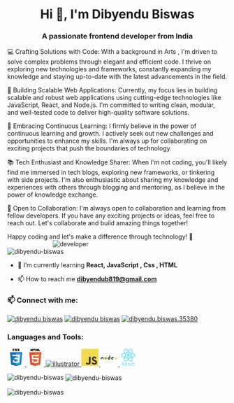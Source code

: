 <h1 align="center">Hi 👋, I'm Dibyendu Biswas</h1>
<h3 align="center">A passionate frontend developer from India</h3>
💻 Crafting Solutions with Code: With a background in Arts , I'm driven to solve complex problems through elegant and efficient code. I thrive on exploring new technologies and frameworks, constantly expanding my knowledge and staying up-to-date with the latest advancements in the field.

🚀 Building Scalable Web Applications: Currently, my focus lies in building scalable and robust web applications using cutting-edge technologies like JavaScript, React, and Node.js. I'm committed to writing clean, modular, and well-tested code to deliver high-quality software solutions.

🌱 Embracing Continuous Learning: I firmly believe in the power of continuous learning and growth. I actively seek out new challenges and opportunities to enhance my skills. I'm always up for collaborating on exciting projects that push the boundaries of technology.

📚 Tech Enthusiast and Knowledge Sharer: When I'm not coding, you'll likely find me immersed in tech blogs, exploring new frameworks, or tinkering with side projects. I'm also enthusiastic about sharing my knowledge and experiences with others through blogging and mentoring, as I believe in the power of knowledge exchange.

🤝 Open to Collaboration: I'm always open to collaboration and learning from fellow developers. If you have any exciting projects or ideas, feel free to reach out. Let's collaborate and build amazing things together!

Happy coding and let's make a difference through technology! 🌟
<img align="right" alt="developer" width="400" src="https://www.freecodecamp.org/news/content/images/2022/11/hire-full-stack-developers1546507474317-1.gif">

<p align="left"> <img src="https://komarev.com/ghpvc/?username=dibyendu-biswas&label=Profile%20views&color=0e75b6&style=flat" alt="dibyendu-biswas" /> </p>

- 🌱 I’m currently learning **React, JavaScript , Css , HTML**

- 📫 How to reach me **dibyendub819@gmail.com**

<h3 align="left"> 
📫 Connect with me:</h3>
<p align="left">
<a href="https://linkedin.com/in/dibyendu biswas" target="blank"><img align="center" src="https://raw.githubusercontent.com/rahuldkjain/github-profile-readme-generator/master/src/images/icons/Social/linked-in-alt.svg" alt="dibyendu biswas" height="30" width="40" /></a>
<a href="https://fb.com/dibyendu biswas" target="blank"><img align="center" src="https://raw.githubusercontent.com/rahuldkjain/github-profile-readme-generator/master/src/images/icons/Social/facebook.svg" alt="dibyendu biswas" height="30" width="40" /></a>
<a href="https://instagram.com/dibyendu.biswas.35380" target="blank"><img align="center" src="https://raw.githubusercontent.com/rahuldkjain/github-profile-readme-generator/master/src/images/icons/Social/instagram.svg" alt="dibyendu.biswas.35380" height="30" width="40" /></a>
</p>

<h3 align="left">Languages and Tools:</h3>
<p align="left"> <a href="https://www.w3schools.com/css/" target="_blank" rel="noreferrer"> <img src="https://raw.githubusercontent.com/devicons/devicon/master/icons/css3/css3-original-wordmark.svg" alt="css3" width="40" height="40"/> </a> <a href="https://www.w3.org/html/" target="_blank" rel="noreferrer"> <img src="https://raw.githubusercontent.com/devicons/devicon/master/icons/html5/html5-original-wordmark.svg" alt="html5" width="40" height="40"/> </a> <a href="https://www.adobe.com/in/products/illustrator.html" target="_blank" rel="noreferrer"> <img src="https://www.vectorlogo.zone/logos/adobe_illustrator/adobe_illustrator-icon.svg" alt="illustrator" width="40" height="40"/> </a> <a href="https://developer.mozilla.org/en-US/docs/Web/JavaScript" target="_blank" rel="noreferrer"> <img src="https://raw.githubusercontent.com/devicons/devicon/master/icons/javascript/javascript-original.svg" alt="javascript" width="40" height="40"/> </a> <a href="https://nodejs.org" target="_blank" rel="noreferrer"> <img src="https://raw.githubusercontent.com/devicons/devicon/master/icons/nodejs/nodejs-original-wordmark.svg" alt="nodejs" width="40" height="40"/> </a> <a href="https://reactjs.org/" target="_blank" rel="noreferrer"> <img src="https://raw.githubusercontent.com/devicons/devicon/master/icons/react/react-original-wordmark.svg" alt="react" width="40" height="40"/> </a> </p>

<p><img align="left" src="https://github-readme-stats.vercel.app/api/top-langs?username=dibyendu-biswas&show_icons=true&locale=en&layout=compact" alt="dibyendu-biswas" /></p>

<p>&nbsp;<img align="center" src="https://github-readme-stats.vercel.app/api?username=dibyendu-biswas&show_icons=true&locale=en" alt="dibyendu-biswas" /></p>

<p><img align="center" src="https://github-readme-streak-stats.herokuapp.com/?user=dibyendu-biswas&" alt="dibyendu-biswas" /></p>
